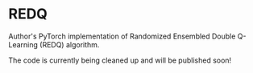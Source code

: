 # REDQ
Author's PyTorch implementation of Randomized Ensembled Double Q-Learning (REDQ) algorithm. 

The code is currently being cleaned up and will be published soon!
